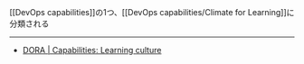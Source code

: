 [[DevOps capabilities]]の1つ、[[DevOps capabilities/Climate for Learning]]に分類される

---

- [DORA | Capabilities: Learning culture](https://dora.dev/capabilities/learning-culture/)